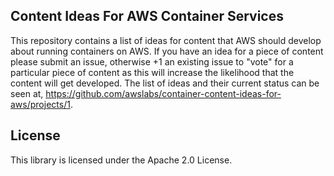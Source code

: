 ## Content Ideas For AWS Container Services

This repository contains a list of ideas for content that AWS should develop about running containers on AWS.  If you have an idea for a piece of content please submit an issue, otherwise +1 an existing issue to "vote" for a particular piece of content as this will increase the likelihood that the content will get developed. The list of ideas and their current status can be seen at, https://github.com/awslabs/container-content-ideas-for-aws/projects/1. 

## License

This library is licensed under the Apache 2.0 License. 
